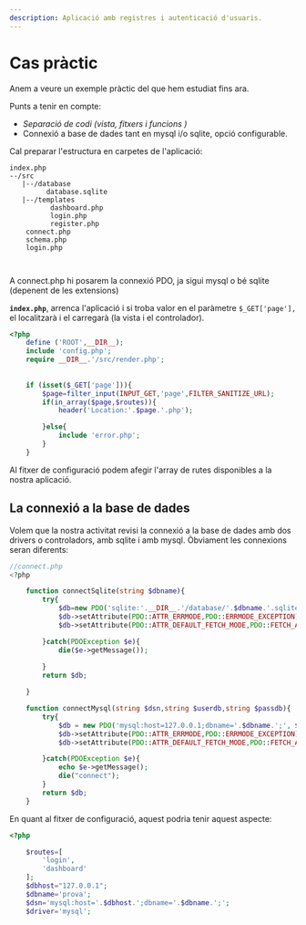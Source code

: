 ```yaml
---
description: Aplicació amb registres i autenticació d'usuaris.
---
```


# Cas pràctic

Anem a veure un exemple pràctic del que hem estudiat fins ara.

Punts a tenir en compte:

* _Separació de codi \(vista, fitxers i funcions \)_
* Connexió a base de dades tant en mysql i/o sqlite, opció configurable.

Cal preparar l'estructura en carpetes de l'aplicació:

```text
index.php
--/src
   |--/database
         database.sqlite
   |--/templates
          dashboard.php
          login.php
          register.php
    connect.php
    schema.php
    login.php
    
    
```

A connect.php hi posarem la connexió PDO, ja sigui mysql o bé sqlite \(depenent de les extensions\)

**`index.php`**, arrenca l'aplicació i si troba valor en el paràmetre `$_GET['page'],` el localitzarà i el carregarà \(la vista i el controlador\).

```php
<?php
    define ('ROOT',__DIR__);
    include 'config.php';
    require __DIR__.'/src/render.php';
    
    
    if (isset($_GET['page'])){
        $page=filter_input(INPUT_GET,'page',FILTER_SANITIZE_URL);
        if(in_array($page,$routes)){
            header('Location:'.$page.'.php');

        }else{
            include 'error.php';
        }
    }
```

Al fitxer de configuració podem afegir l'array de rutes disponibles a la nostra aplicació.

## La connexió a la base de dades

Volem que la nostra activitat revisi la connexió a la base de dades amb dos drivers o controladors, amb sqlite i amb mysql. Òbviament les connexions seran diferents:

```php
//connect.php
<?php

    function connectSqlite(string $dbname){
        try{
            $db=new PDO('sqlite:'.__DIR__.'/database/'.$dbname.'.sqlite');
            $db->setAttribute(PDO::ATTR_ERRMODE,PDO::ERRMODE_EXCEPTION);
            $db->setAttribute(PDO::ATTR_DEFAULT_FETCH_MODE,PDO::FETCH_ASSOC);

        }catch(PDOException $e){
            die($e->getMessage());
    
        }
        return $db;

    }

    function connectMysql(string $dsn,string $userdb,string $passdb){
        try{
            $db = new PDO('mysql:host=127.0.0.1;dbname='.$dbname.';', $userdb, $passdb);
            $db->setAttribute(PDO::ATTR_ERRMODE,PDO::ERRMODE_EXCEPTION);
            $db->setAttribute(PDO::ATTR_DEFAULT_FETCH_MODE,PDO::FETCH_ASSOC);

        }catch(PDOException $e){
            echo $e->getMessage();
            die("connect");
        }
        return $db;
    }
```

En quant al fitxer de configuració, aquest podria tenir aquest aspecte:

```php
<?php

    $routes=[
        'login',
        'dashboard'
    ];
    $dbhost="127.0.0.1";
    $dbname='prova';
    $dsn='mysql:host='.$dbhost.';dbname='.$dbname.';';
    $driver='mysql';
    
```

